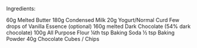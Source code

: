 Ingredients: 

60g Melted Butter 
180g Condensed Milk 
20g Yogurt/Normal Curd
 Few drops of Vanilla Essence (optional)
 160g melted Dark Chocolate (54% dark chocolate) 
100g All Purpose Flour 
¼th tsp Baking Soda 
½ tsp Baking Powder 
40g Chocolate Cubes / Chips 
